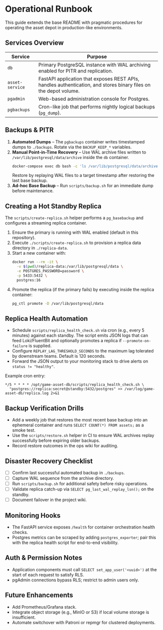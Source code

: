 # Operational Runbook

This guide extends the base README with pragmatic procedures for operating the asset depot in production-like environments.

## Services Overview

| Service | Purpose |
|---------|---------|
| `db` | Primary PostgreSQL instance with WAL archiving enabled for PITR and replication. |
| `asset-service` | FastAPI application that exposes REST APIs, handles authentication, and stores binary files on the depot volume. |
| `pgadmin` | Web-based administration console for Postgres. |
| `pgbackups` | Cron-like job that performs nightly logical backups (`pg_dump`). |

## Backups & PITR

1. **Automated Dumps** – The `pgbackups` container writes timestamped dumps to `./backups`. Rotate via the `BACKUP_KEEP_*` variables.
2. **Manual Point-in-Time Recovery** – Use WAL archive files written to `/var/lib/postgresql/data/archive` inside the `db` container.
   ```bash
   docker-compose exec db bash -c 'ls /var/lib/postgresql/data/archive'
   ```
   Restore by replaying WAL files to a target timestamp after restoring the last base backup.
3. **Ad-hoc Base Backup** – Run `scripts/backup.sh` for an immediate dump before maintenance.

## Creating a Hot Standby Replica

The `scripts/create-replica.sh` helper performs a `pg_basebackup` and configures a streaming replica container.

1. Ensure the primary is running with WAL enabled (default in this repository).
2. Execute `./scripts/create-replica.sh` to provision a replica data directory in `./replica-data`.
3. Start a new container with:
   ```bash
   docker run --rm -it \
     -v $(pwd)/replica-data:/var/lib/postgresql/data \
     -e POSTGRES_PASSWORD=password \
     -p 5433:5432 \
     postgres:16
   ```
4. Promote the replica (if the primary fails) by executing inside the replica container:
   ```bash
   pg_ctl promote -D /var/lib/postgresql/data
   ```

## Replica Health Automation

- Schedule `scripts/replica_health_check.sh` via cron (e.g., every 5 minutes) against each standby. The script emits JSON logs that can feed Loki/FluentBit and optionally promotes a replica if `--promote-on-failure` is supplied.
- Configure `REPLAY_LAG_THRESHOLD_SECONDS` to the maximum lag tolerated by downstream teams. Default is 120 seconds.
- Forward the JSON output to your monitoring stack to drive alerts on `status != "healthy"`.

Example cron entry:

```
*/5 * * * * /opt/game-asset-db/scripts/replica_health_check.sh \
  "postgres://replica:secret@standby:5432/postgres" >> /var/log/game-asset-db/replica.log 2>&1
```

## Backup Verification Drills

- Add a weekly job that restores the most recent base backup into an ephemeral container and runs `SELECT COUNT(*) FROM assets;` as a smoke test.
- Use the `scripts/restore.sh` helper in CI to ensure WAL archives replay successfully before expiring older backups.
- Record restore outcomes in the ops wiki for auditing.

## Disaster Recovery Checklist

- [ ] Confirm last successful automated backup in `./backups`.
- [ ] Capture WAL sequence from the archive directory.
- [ ] Run `scripts/backup.sh` for additional safety before risky operations.
- [ ] Validate replica catch-up via `SELECT pg_last_wal_replay_lsn();` on the standby.
- [ ] Document failover in the project wiki.

## Monitoring Hooks

- The FastAPI service exposes `/health` for container orchestration health checks.
- Postgres metrics can be scraped by adding `postgres_exporter`; pair this with the replica health script for end-to-end visibility.

## Auth & Permission Notes

- Application components must call `SELECT set_app_user('<uuid>')` at the start of each request to satisfy RLS.
- pgAdmin connections bypass RLS; restrict to admin users only.

## Future Enhancements

- Add Prometheus/Grafana stack.
- Integrate object storage (e.g., MinIO or S3) if local volume storage is insufficient.
- Automate switchover with Patroni or repmgr for clustered deployments.
